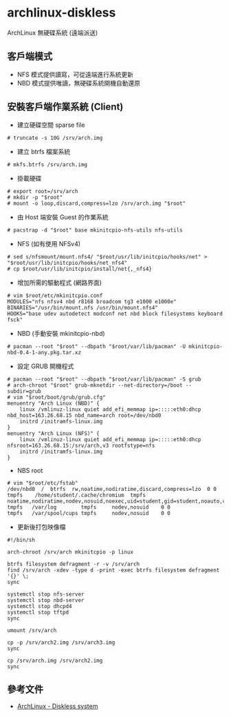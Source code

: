 # archlinux-diskless
ArchLinux 無硬碟系統 (遠端派送)

## 客戶端模式
- NFS 模式提供讀寫，可從遠端進行系統更新
- NBD 模式提供唯讀，無硬碟系統開機自動還原

## 安裝客戶端作業系統 (Client)
- 建立硬碟空間 sparse file
```
# truncate -s 10G /srv/arch.img
```
- 建立 btrfs 檔案系統
```
# mkfs.btrfs /srv/arch.img
```
- 掛載硬碟
```
# export root=/srv/arch
# mkdir -p "$root"
# mount -o loop,discard,compress=lzo /srv/arch.img "$root"
```
- 由 Host 端安裝 Guest 的作業系統
```
# pacstrap -d "$root" base mkinitcpio-nfs-utils nfs-utils
```
- NFS (如有使用 NFSv4)
```
# sed s/nfsmount/mount.nfs4/ "$root/usr/lib/initcpio/hooks/net" > "$root/usr/lib/initcpio/hooks/net_nfs4"
# cp $root/usr/lib/initcpio/install/net{,_nfs4}
```
- 增加所需的驅動程式 (網路界面)
```
# vim $root/etc/mkinitcpio.conf
MODULES="nfs nfsv4 nbd r8168 broadcom tg3 e1000 e1000e"
BINARIES="/usr/bin/mount.nfs /usr/bin/mount.nfs4"
HOOKS="base udev autodetect modconf net nbd block filesystems keyboard fsck"
```
- NBD (手動安裝 mkinitcpio-nbd)
```
# pacman --root "$root" --dbpath "$root/var/lib/pacman" -U mkinitcpio-nbd-0.4-1-any.pkg.tar.xz
```
- 設定 GRUB 開機程式
```
# pacman --root "$root" --dbpath "$root/var/lib/pacman" -S grub
# arch-chroot "$root" grub-mknetdir --net-directory=/boot --subdir=grub
# vim "$root/boot/grub/grub.cfg"
menuentry "Arch Linux (NBD)" {
    linux /vmlinuz-linux quiet add_efi_memmap ip=:::::eth0:dhcp nbd_host=163.26.68.15 nbd_name=arch root=/dev/nbd0
    initrd /initramfs-linux.img
}
menuentry "Arch Linux (NFS)" {
    linux /vmlinuz-linux quiet add_efi_memmap ip=:::::eth0:dhcp nfsroot=163.26.68.15:/srv/arch,v3 rootfstype=nfs
    initrd /initramfs-linux.img
}
```
- NBS root
```
# vim "$root/etc/fstab"
/dev/nbd0  /  btrfs  rw,noatime,nodiratime,discard,compress=lzo  0 0
tmpfs    /home/student/.cache/chromium  tmpfs noatime,nodiratime,nodev,nosuid,noexec,uid=student,gid=student,noauto,comment=systemd.automount
tmpfs   /var/log        tmpfs     nodev,nosuid    0 0
tmpfs   /var/spool/cups tmpfs     nodev,nosuid    0 0
```
- 更新後打包映像檔
```
#!/bin/sh

arch-chroot /srv/arch mkinitcpio -p linux

btrfs filesystem defragment -r -v /srv/arch
find /srv/arch -xdev -type d -print -exec btrfs filesystem defragment '{}' \;
sync

systemctl stop nfs-server
systemctl stop nbd-server
systemctl stop dhcpd4
systemctl stop tftpd
sync

umount /srv/arch

cp -p /srv/arch2.img /srv/arch3.img
sync

cp /srv/arch.img /srv/arch2.img
sync
```

## 參考文件
- [ArchLinux - Diskless system](https://wiki.archlinux.org/index.php/Diskless_system)
